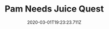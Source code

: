 ---
templateKey: blog-post
featuredpost: false
date: 2020-03-01T19:23:23.711Z
featuredimage: /img/quest_bg4.png
imgBg: quest_bg4
title: Pam Needs Juice Quest
description: Pam's TV remote is dead. She's having a tough time going back and forth between the couch and the TV dial.
reward: 400 & 1 Heart Pam
tags:
  - Mail
  - fall
  - Fall 19 Year 2
  - Pam
  - Battery Pack
  - quest
---